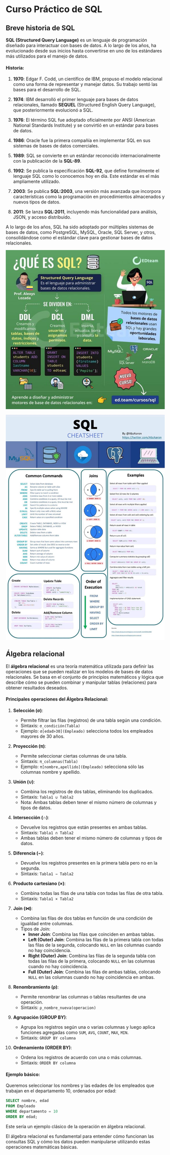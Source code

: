 # Curso Práctico de SQL

## Breve historia de SQL

**SQL (Structured Query Language)** es un lenguaje de programación diseñado para interactuar con bases de datos. A lo largo de los años, ha evolucionado desde sus inicios hasta convertirse en uno de los estándares más utilizados para el manejo de datos.

#### Historia:

1. **1970**: Edgar F. Codd, un científico de IBM, propuso el modelo relacional como una forma de representar y manejar datos. Su trabajo sentó las bases para el desarrollo de SQL.

2. **1974**: IBM desarrolló el primer lenguaje para bases de datos relacionales, llamado **SEQUEL** (Structured English Query Language), que posteriormente evolucionó a SQL.

3. **1976**: El término SQL fue adoptado oficialmente por ANSI (American National Standards Institute) y se convirtió en un estándar para bases de datos.

4. **1986**: Oracle fue la primera compañía en implementar SQL en sus sistemas de bases de datos comerciales.

5. **1989**: SQL se convierte en un estándar reconocido internacionalmente con la publicación de la **SQL-89**.

6. **1992**: Se publica la especificación **SQL-92**, que define formalmente el lenguaje SQL como lo conocemos hoy en día. Este estándar es el más ampliamente utilizado.

7. **2003**: Se publica **SQL:2003**, una versión más avanzada que incorpora características como la programación en procedimientos almacenados y nuevos tipos de datos.

8. **2011**: Se lanza **SQL:2011**, incluyendo más funcionalidad para análisis, JSON, y acceso distribuido.

A lo largo de los años, SQL ha sido adoptado por múltiples sistemas de bases de datos, como PostgreSQL, MySQL, Oracle, SQL Server, y otros, consolidándose como el estándar clave para gestionar bases de datos relacionales.

![que es sql](images/queessql.jpg)

![SQL CHEAT SHEET](images/SQLCHEATSHEET.jpg)

## Álgebra relacional

El **álgebra relacional** es una teoría matemática utilizada para definir las operaciones que se pueden realizar en los modelos de bases de datos relacionales. Se basa en el conjunto de principios matemáticos y lógica que describe cómo se pueden combinar y manipular tablas (relaciones) para obtener resultados deseados.

#### Principales operaciones del Álgebra Relacional:

1. **Selección (σ)**:
   - Permite filtrar las filas (registros) de una tabla según una condición.
   - Sintaxis: `σ_condición(Tabla)`
   - Ejemplo: `σ[edad>30](Empleado)` selecciona todos los empleados mayores de 30 años.

2. **Proyección (π)**:
   - Permite seleccionar ciertas columnas de una tabla.
   - Sintaxis: `π_columnas(Tabla)`
   - Ejemplo: `π[nombre,apellido](Empleado)` selecciona sólo las columnas nombre y apellido.

3. **Unión (∪)**:
   - Combina los registros de dos tablas, eliminando los duplicados.
   - Sintaxis: `Tabla1 ∪ Tabla2`
   - Nota: Ambas tablas deben tener el mismo número de columnas y tipos de datos.

4. **Intersección (∩)**:
   - Devuelve los registros que están presentes en ambas tablas.
   - Sintaxis: `Tabla1 ∩ Tabla2`
   - Ambas tablas deben tener el mismo número de columnas y tipos de datos.

5. **Diferencia (−)**:
   - Devuelve los registros presentes en la primera tabla pero no en la segunda.
   - Sintaxis: `Tabla1 − Tabla2`

6. **Producto cartesiano (×)**:
   - Combina todas las filas de una tabla con todas las filas de otra tabla.
   - Sintaxis: `Tabla1 × Tabla2`

7. **Join (⋈)**:
   - Combina las filas de dos tablas en función de una condición de igualdad entre columnas.
   - Tipos de Join:
     - **Inner Join**: Combina las filas que coinciden en ambas tablas.
     - **Left (Outer) Join**: Combina las filas de la primera tabla con todas las filas de la segunda, colocando `NULL` en las columnas cuando no hay coincidencia.
     - **Right (Outer) Join**: Combina las filas de la segunda tabla con todas las filas de la primera, colocando `NULL` en las columnas cuando no hay coincidencia.
     - **Full (Outer) Join**: Combina las filas de ambas tablas, colocando `NULL` en las columnas cuando no hay coincidencia en ambas.

8. **Renombramiento (ρ)**:
   - Permite renombrar las columnas o tablas resultantes de una operación.
   - Sintaxis: `ρ_nombre_nueva(operacion)`

9. **Agrupación (GROUP BY)**:
   - Agrupa los registros según una o varias columnas y luego aplica funciones agregadas como `SUM`, `AVG`, `COUNT`, `MAX`, `MIN`.
   - Sintaxis: `GROUP BY columna`

10. **Ordenamiento (ORDER BY)**:
    - Ordena los registros de acuerdo con una o más columnas.
    - Sintaxis: `ORDER BY columna`

#### Ejemplo básico:
Queremos seleccionar los nombres y las edades de los empleados que trabajan en el departamento 10, ordenados por edad:

```sql
SELECT nombre, edad
FROM Empleado
WHERE departamento = 10
ORDER BY edad;
```

Este sería un ejemplo clásico de la operación en álgebra relacional. 

El álgebra relacional es fundamental para entender cómo funcionan las consultas SQL y cómo los datos pueden manipularse utilizando estas operaciones matemáticas básicas.